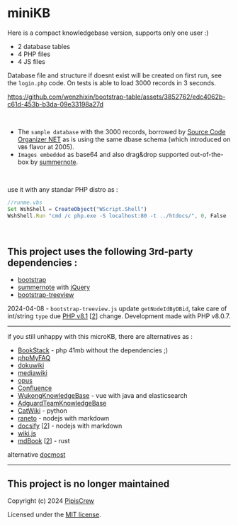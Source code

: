 # miniKB
Here is a compact knowledgebase version, supports only one user :)  

* 2 database tables
* 4 PHP files
* 4 JS files  

Database file and structure if doesnt exist will be created on first run, see the `login.php` code. On tests is able to load 3000 records in 3 seconds.
&nbsp;

https://github.com/wenzhixin/bootstrap-table/assets/3852762/edc4062b-c61d-453b-b3da-09e33198a27d

&nbsp;

* The `sample database` with the 3000 records, borrowed by [Source Code Organizer NET](https://www.pipiscrew.com/threads/source-code-organizer-net-v2-0.8/) as is using the same dbase schema (which introduced on `VB6` flavor at 2005).  
* `Images embedded` as base64 and also drag&drop supported out-of-the-box by [summernote](https://github.com/summernote/summernote/).  

&nbsp;

use it with any standar PHP distro as :
```js
//runme.vbs
Set WshShell = CreateObject("WScript.Shell")
WshShell.Run "cmd /c php.exe -S localhost:80 -t ../htdocs/", 0, False
```  

&nbsp;

## This project uses the following 3rd-party dependencies :
* [bootstrap](https://getbootstrap.com/)
* [summernote](https://github.com/summernote/summernote/) with [jQuery](https://github.com/jquery/jquery)
* [bootstrap-treeview](https://github.com/jonmiles/bootstrap-treeview)  

2024-04-08 - `bootstrap-treeview.js` update `getNodeIdByDBid`, take care of int/string `type` due [PHP v8.1](https://www.php.net/manual/en/migration81.incompatible.php#migration81.incompatible.pdo.mysql) [[2](https://github.com/doctrine/dbal/issues/5228)] change. Development made with PHP v8.0.7.  

---

if you still unhappy with this microKB, there are alternatives as :  
* [BookStack](https://github.com/BookStackApp/BookStack) - php 41mb without the dependencies ;)
* [phpMyFAQ](http://www.phpmyfaq.de/)
* [dokuwiki](https://www.dokuwiki.org/)
* [mediawiki](https://www.mediawiki.org/)
* [opus](https://github.com/ziishaned/opus)
* [Confluence](https://www.atlassian.com/software/confluence/download-archives)
* [WukongKnowledgeBase](https://github.com/WuKongOpenSource/Wukong_KnowledgeBase) - vue with java and elasticsearch
* [AdguardTeamKnowledgeBase](https://github.com/AdguardTeam/KnowledgeBase)
* [CatWiki](https://github.com/cabalamat/catwiki) - python
* [raneto](https://raneto.com/) - nodejs with markdown
* [docsify](https://docsify.js.org/) [[2](https://blog.stackademic.com/the-fast-way-to-create-documents-docsify-b92397947512)] - nodejs with markdown
* [wiki.js](https://js.wiki/)
* [mdBook](https://github.com/rust-lang/mdBook) [[2](https://rust-lang.github.io/mdBook/guide/creating.html)] - rust


alternative [docmost](https://docmost.com)  

---

## This project is no longer maintained
Copyright (c) 2024 [PipisCrew](http://pipiscrew.com)  

Licensed under the [MIT license](http://www.opensource.org/licenses/mit-license.php).